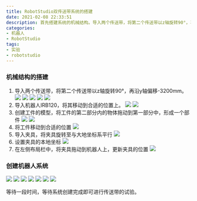 ```yaml
---
title: RobotStudio双传送带系统的搭建
date: 2021-02-08 22:33:51
description: 首先搭建系统的机械结构。导入两个传送带，将第二个传送带以z轴旋转90°，再沿y轴偏移-3200mm。导入机器人IRB120，将其移动到合适的位置上。创建工件的模型...
categories:
- 机器人
- RobotStudio
tags:
- 实验
- robotstudio
---
```









### 机械结构的搭建
1. 导入两个传送带，将第二个传送带以z轴旋转90°，再沿y轴偏移-3200mm。
![](https://gitee.com/huffiema/pictures/raw/master/image/202112231547151-robotstudio-doubleconveyer-1.png)
![](https://gitee.com/huffiema/pictures/raw/master/image/202112231547014-robotstudio-doubleconveyer-2.png)
![](https://gitee.com/huffiema/pictures/raw/master/image/202112231548275-robotstudio-doubleconveyer-3.png)
![](https://gitee.com/huffiema/pictures/raw/master/image/202112231548997-robotstudio-doubleconveyer-4.png)
![](https://gitee.com/huffiema/pictures/raw/master/image/202112231549817-robotstudio-doubleconveyer-5.png)
2. 导入机器人IRB120，将其移动到合适的位置上。
![](https://gitee.com/huffiema/pictures/raw/master/image/202112231549242-robotstudio-doubleconveyer-6.png)
![](https://gitee.com/huffiema/pictures/raw/master/image/202112231550395-robotstudio-doubleconveyer-7.png)
3. 创建工件的模型，将工件的第二部分内的物体拖动到第一部分中，形成一个部件
![](https://gitee.com/huffiema/pictures/raw/master/image/202112231550097-robotstudio-doubleconveyer-8.png)
![](https://gitee.com/huffiema/pictures/raw/master/image/202112231551500-robotstudio-doubleconveyer-9.png)
4. 将工件移动到合适的位置
![](https://gitee.com/huffiema/pictures/raw/master/image/202112231552087-robotstudio-doubleconveyer-10.png)
5. 导入夹具，将夹具旋转至与大地坐标系平行
![](https://gitee.com/huffiema/pictures/raw/master/image/202112231552216-robotstudio-doubleconveyer-11.png)
6. 设置夹具的本地坐标
![](https://gitee.com/huffiema/pictures/raw/master/image/202112231554863-robotstudio-doubleconveyer-12.png)
7. 在左侧布局栏中，将夹具拖动到机器人上，更新夹具的位置
![](https://gitee.com/huffiema/pictures/raw/master/image/202112231554899-robotstudio-doubleconveyer-13.png)
### 创建机器人系统
![](https://gitee.com/huffiema/pictures/raw/master/image/202112231554707-robotstudio-doubleconveyer-14.png)
![](https://gitee.com/huffiema/pictures/raw/master/image/202112231554597-robotstudio-doubleconveyer-15.png)
![](https://gitee.com/huffiema/pictures/raw/master/image/202112231555421-robotstudio-doubleconveyer-16.png)
![](https://gitee.com/huffiema/pictures/raw/master/image/202112231555822-robotstudio-doubleconveyer-17.png)
![](https://gitee.com/huffiema/pictures/raw/master/image/202112231555519-robotstudio-doubleconveyer-18.png)
![](https://gitee.com/huffiema/pictures/raw/master/image/202112231556585-robotstudio-doubleconveyer-19.png)
![](https://gitee.com/huffiema/pictures/raw/master/image/202112231556315-robotstudio-doubleconveyer-20.png)

等待一段时间，等待系统创建完成即可进行传送带的试验。